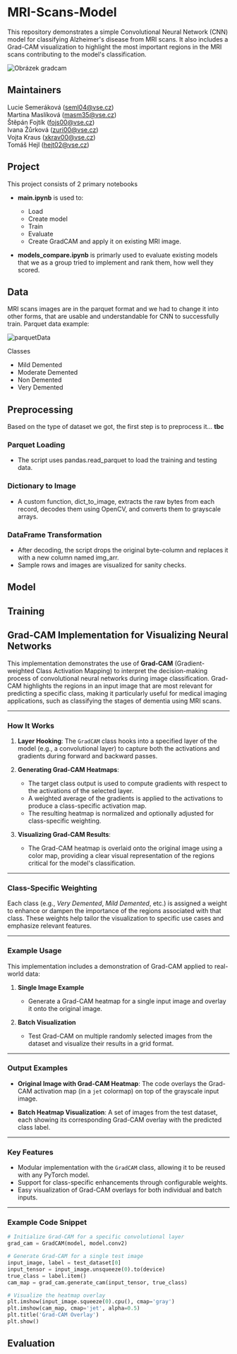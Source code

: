 # MRI-Scans-Model
This repository demonstrates a simple Convolutional Neural Network (CNN) model for classifying Alzheimer's disease from MRI scans. It also includes a Grad-CAM visualization to highlight the most important regions in the MRI scans contributing to the model's classification.

![Obrázek gradcam](https://github.com/user-attachments/assets/78fc49ef-90c8-45aa-b49c-ab0953793cd8)

## Maintainers
Lucie Semeráková (seml04@vse.cz)  
Martina Maslíková (masm35@vse.cz)  
Štěpán Fojtík (fojs00@vse.cz)  
Ivana Žůrková (zuri00@vse.cz)  
Vojta Kraus (xkrav00@vse.cz)  
Tomáš Hejl (hejt02@vse.cz)  


## Project
This project consists of 2 primary notebooks
- **main.ipynb** is used to:
    - Load
    - Create model
    - Train
    - Evaluate
    - Create GradCAM and apply it on existing MRI image.

- **models_compare.ipynb** is primarly used to evaluate existing models that we as a group tried to implement and rank them, how well they scored.

## Data 
MRI scans images are in the parquet format and we had to change it into other forms, that are usable and understandable for CNN to successfully train. Parquet data example:

![parquetData](https://github.com/user-attachments/assets/f410115c-1a9e-4473-9146-01910bb251cc)

Classes
  - Mild Demented
  - Moderate Demented
  - Non Demented
  - Very Demented

## Preprocessing
Based on the type of dataset we got, the first step is to preprocess it... **tbc**

### Parquet Loading
- The script uses pandas.read_parquet to load the training and testing data.
### Dictionary to Image
- A custom function, dict_to_image, extracts the raw bytes from each record, decodes them using OpenCV, and converts them to grayscale arrays.
### DataFrame Transformation
- After decoding, the script drops the original byte-column and replaces it with a new column named img_arr.
- Sample rows and images are visualized for sanity checks.

## Model


## Training


## Grad-CAM Implementation for Visualizing Neural Networks

This implementation demonstrates the use of **Grad-CAM** (Gradient-weighted Class Activation Mapping) to interpret the decision-making process of convolutional neural networks during image classification. Grad-CAM highlights the regions in an input image that are most relevant for predicting a specific class, making it particularly useful for medical imaging applications, such as classifying the stages of dementia using MRI scans.

---

### How It Works

1. **Layer Hooking**:
   The `GradCAM` class hooks into a specified layer of the model (e.g., a convolutional layer) to capture both the activations and gradients during forward and backward passes.
   
2. **Generating Grad-CAM Heatmaps**:
   - The target class output is used to compute gradients with respect to the activations of the selected layer.
   - A weighted average of the gradients is applied to the activations to produce a class-specific activation map.
   - The resulting heatmap is normalized and optionally adjusted for class-specific weighting.

3. **Visualizing Grad-CAM Results**:
   - The Grad-CAM heatmap is overlaid onto the original image using a color map, providing a clear visual representation of the regions critical for the model's classification.

---

### Class-Specific Weighting

Each class (e.g., *Very Demented*, *Mild Demented*, etc.) is assigned a weight to enhance or dampen the importance of the regions associated with that class. These weights help tailor the visualization to specific use cases and emphasize relevant features.

---

### Example Usage

This implementation includes a demonstration of Grad-CAM applied to real-world data:

1. **Single Image Example**
   - Generate a Grad-CAM heatmap for a single input image and overlay it onto the original image.

2. **Batch Visualization**
   - Test Grad-CAM on multiple randomly selected images from the dataset and visualize their results in a grid format.

---

### Output Examples

- **Original Image with Grad-CAM Heatmap**:
  The code overlays the Grad-CAM activation map (in a `jet` colormap) on top of the grayscale input image.

- **Batch Heatmap Visualization**:
  A set of images from the test dataset, each showing its corresponding Grad-CAM overlay with the predicted class label.

---

### Key Features

- Modular implementation with the `GradCAM` class, allowing it to be reused with any PyTorch model.
- Support for class-specific enhancements through configurable weights.
- Easy visualization of Grad-CAM overlays for both individual and batch inputs.

---

### Example Code Snippet

```python
# Initialize Grad-CAM for a specific convolutional layer
grad_cam = GradCAM(model, model.conv2)

# Generate Grad-CAM for a single test image
input_image, label = test_dataset[0]
input_tensor = input_image.unsqueeze(0).to(device)
true_class = label.item()
cam_map = grad_cam.generate_cam(input_tensor, true_class)

# Visualize the heatmap overlay
plt.imshow(input_image.squeeze(0).cpu(), cmap='gray')
plt.imshow(cam_map, cmap='jet', alpha=0.5)
plt.title('Grad-CAM Overlay')
plt.show()
```

## Evaluation


